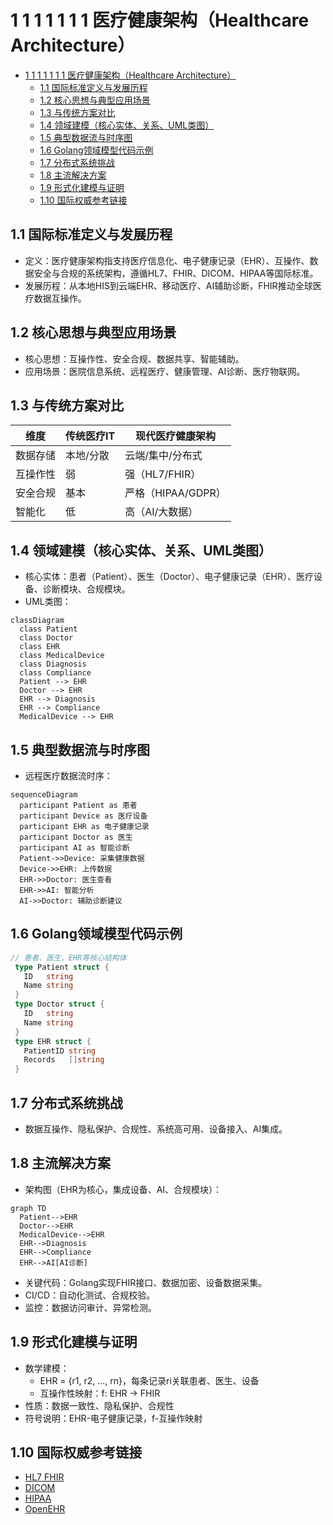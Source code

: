 # 1 1 1 1 1 1 1 医疗健康架构（Healthcare Architecture）

<!-- TOC START -->
- [1 1 1 1 1 1 1 医疗健康架构（Healthcare Architecture）](#1-1-1-1-1-1-1-医疗健康架构healthcare-architecture)
  - [1.1 国际标准定义与发展历程](#11-国际标准定义与发展历程)
  - [1.2 核心思想与典型应用场景](#12-核心思想与典型应用场景)
  - [1.3 与传统方案对比](#13-与传统方案对比)
  - [1.4 领域建模（核心实体、关系、UML类图）](#14-领域建模核心实体关系uml类图)
  - [1.5 典型数据流与时序图](#15-典型数据流与时序图)
  - [1.6 Golang领域模型代码示例](#16-golang领域模型代码示例)
  - [1.7 分布式系统挑战](#17-分布式系统挑战)
  - [1.8 主流解决方案](#18-主流解决方案)
  - [1.9 形式化建模与证明](#19-形式化建模与证明)
  - [1.10 国际权威参考链接](#110-国际权威参考链接)
<!-- TOC END -->

## 1.1 国际标准定义与发展历程

- 定义：医疗健康架构指支持医疗信息化、电子健康记录（EHR）、互操作、数据安全与合规的系统架构，遵循HL7、FHIR、DICOM、HIPAA等国际标准。
- 发展历程：从本地HIS到云端EHR、移动医疗、AI辅助诊断，FHIR推动全球医疗数据互操作。

## 1.2 核心思想与典型应用场景

- 核心思想：互操作性、安全合规、数据共享、智能辅助。
- 应用场景：医院信息系统、远程医疗、健康管理、AI诊断、医疗物联网。

## 1.3 与传统方案对比

| 维度         | 传统医疗IT     | 现代医疗健康架构     |
|--------------|--------------|---------------------|
| 数据存储     | 本地/分散     | 云端/集中/分布式    |
| 互操作性     | 弱            | 强（HL7/FHIR）      |
| 安全合规     | 基本          | 严格（HIPAA/GDPR）  |
| 智能化       | 低            | 高（AI/大数据）     |

## 1.4 领域建模（核心实体、关系、UML类图）

- 核心实体：患者（Patient）、医生（Doctor）、电子健康记录（EHR）、医疗设备、诊断模块、合规模块。
- UML类图：

```mermaid
classDiagram
  class Patient
  class Doctor
  class EHR
  class MedicalDevice
  class Diagnosis
  class Compliance
  Patient --> EHR
  Doctor --> EHR
  EHR --> Diagnosis
  EHR --> Compliance
  MedicalDevice --> EHR
```

## 1.5 典型数据流与时序图

- 远程医疗数据流时序：

```mermaid
sequenceDiagram
  participant Patient as 患者
  participant Device as 医疗设备
  participant EHR as 电子健康记录
  participant Doctor as 医生
  participant AI as 智能诊断
  Patient->>Device: 采集健康数据
  Device->>EHR: 上传数据
  EHR->>Doctor: 医生查看
  EHR->>AI: 智能分析
  AI->>Doctor: 辅助诊断建议
```

## 1.6 Golang领域模型代码示例

```go
// 患者、医生、EHR等核心结构体
 type Patient struct {
   ID   string
   Name string
 }
 type Doctor struct {
   ID   string
   Name string
 }
 type EHR struct {
   PatientID string
   Records   []string
 }
```

## 1.7 分布式系统挑战

- 数据互操作、隐私保护、合规性、系统高可用、设备接入、AI集成。

## 1.8 主流解决方案

- 架构图（EHR为核心，集成设备、AI、合规模块）：

```mermaid
graph TD
  Patient-->EHR
  Doctor-->EHR
  MedicalDevice-->EHR
  EHR-->Diagnosis
  EHR-->Compliance
  EHR-->AI[AI诊断]
```

- 关键代码：Golang实现FHIR接口、数据加密、设备数据采集。
- CI/CD：自动化测试、合规校验。
- 监控：数据访问审计、异常检测。

## 1.9 形式化建模与证明

- 数学建模：
  - EHR = {r1, r2, ..., rn}，每条记录ri关联患者、医生、设备
  - 互操作性映射：f: EHR → FHIR
- 性质：数据一致性、隐私保护、合规性
- 符号说明：EHR-电子健康记录，f-互操作映射

## 1.10 国际权威参考链接

- [HL7 FHIR](https://www.hl7.org/fhir/)
- [DICOM](https://www.dicomstandard.org/)
- [HIPAA](https://www.hhs.gov/hipaa/index.html)
- [OpenEHR](https://www.openehr.org/)
